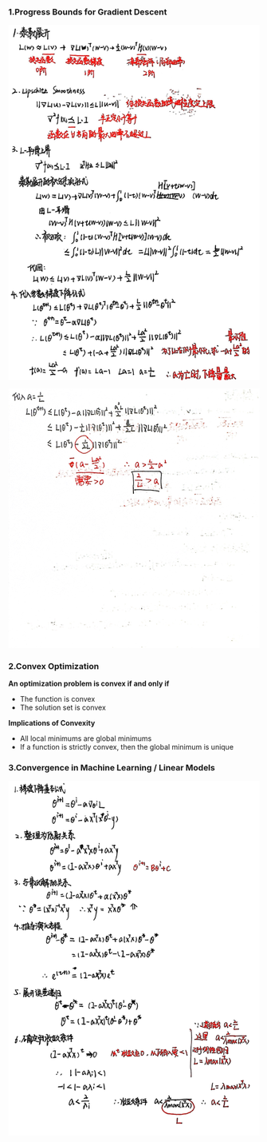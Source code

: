 ### 1.Progress Bounds for Gradient Descent

![](../images/upbound.jpg)

![](../images/upbound1.jpg)
### 2.Convex Optimization

**An optimization problem is convex if and only if**

* The function is convex
* The solution set is convex

**Implications of Convexity**

* All local minimums are global minimums
* If a function is strictly convex, then the global minimum is unique

### 3.Convergence in Machine Learning / Linear Models

![](../images/convergence.jpg)